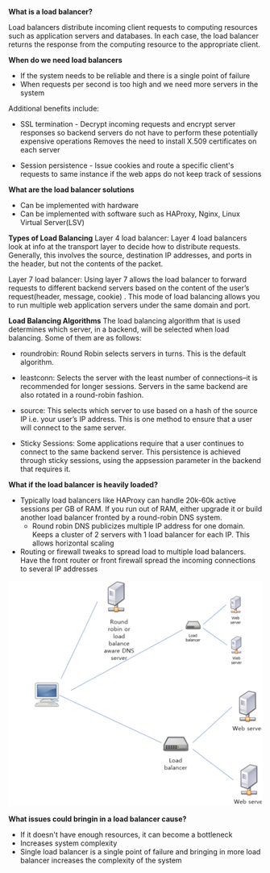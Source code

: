 **What is a load balancer?**

Load balancers distribute incoming client requests to computing resources such as application servers and databases. In each case, the load balancer returns the response from the computing resource to the appropriate client.

**When do we need load balancers**
- If the system needs to be reliable and there is a single point of failure
- When requests per second is too high and we need more servers in the system

Additional benefits include:

- SSL termination - Decrypt incoming requests and encrypt server responses so backend servers do not have to perform these potentially expensive operations
Removes the need to install X.509 certificates on each server

- Session persistence - Issue cookies and route a specific client's requests to same instance if the web apps do not keep track of sessions

**What are the load balancer solutions**
- Can be implemented with hardware
- Can be implemented with software such as HAProxy, Nginx, Linux Virtual Server(LSV)

**Types of Load Balancing**
Layer 4 load balancer: Layer 4 load balancers look at info at the transport layer to decide how to distribute requests. Generally, this involves the source, destination IP addresses, and ports in the header, but not the contents of the packet.

Layer 7 load balancer: Using layer 7 allows the load balancer to forward requests to different backend servers based on the content of the user’s request(header, message, cookie) . This mode of load balancing allows you to run multiple web application servers under the same domain and port.

**Load Balancing Algorithms**
The load balancing algorithm that is used determines which server, in a backend, will be selected when load balancing.
Some of them are as follows: 

- roundrobin: Round Robin selects servers in turns. This is the default algorithm.

- leastconn: Selects the server with the least number of connections–it is recommended for longer sessions. Servers in the same backend are also rotated in a round-robin fashion.

- source: This selects which server to use based on a hash of the source IP i.e. your user’s IP address. This is one method to ensure that a user will connect to the same server.

- Sticky Sessions: Some applications require that a user continues to connect to the same backend server. This persistence is achieved through sticky sessions, using the appsession parameter in the backend that requires it.

**What if the load balancer is heavily loaded?**
- Typically load balancers like HAProxy can handle 20k-60k active sessions per GB of RAM. If you run out of RAM, either upgrade it or build another load balancer fronted by a round-robin DNS system. 
  - Round robin DNS publicizes multiple IP address for one domain. Keeps a cluster of 2 servers with 1 load balancer for each IP. This allows horizontal scaling
- Routing or firewall tweaks to spread load to multiple load balancers. Have the front router or front firewall spread the incoming connections to several IP addresses

![DNS Round Robin](https://github.com/apoorvam1/LeetCode/blob/master/Concepts/System%20Design/Scaling/Screen%20Shot%202020-01-16%20at%2011.54.52%20AM.png)

**What issues could bringin in a load balancer cause?**
- If it doesn't have enough resources, it can become a bottleneck
- Increases system complexity
- Single load balancer is a single point of failure and bringing in more load balancer increases the complexity of the system
